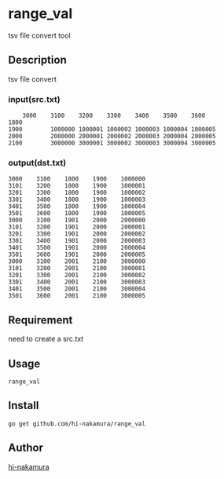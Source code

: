 range_val
=========

tsv file convert tool

## Description
tsv file convert  

### input(src.txt)

    	3000	3100	3200	3300	3400	3500	3600
    1800							
    1900		1000000	1000001	1000002	1000003	1000004	1000005
    2000		2000000	2000001	2000002	2000003	2000004	2000005
    2100		3000000	3000001	3000002	3000003	3000004	3000005

### output(dst.txt)

    3000	3100	1800	1900	1000000
    3101	3200	1800	1900	1000001
    3201	3300	1800	1900	1000002
    3301	3400	1800	1900	1000003
    3401	3500	1800	1900	1000004
    3501	3600	1800	1900	1000005
    3000	3100	1901	2000	2000000
    3101	3200	1901	2000	2000001
    3201	3300	1901	2000	2000002
    3301	3400	1901	2000	2000003
    3401	3500	1901	2000	2000004
    3501	3600	1901	2000	2000005
    3000	3100	2001	2100	3000000
    3101	3200	2001	2100	3000001
    3201	3300	2001	2100	3000002
    3301	3400	2001	2100	3000003
    3401	3500	2001	2100	3000004
    3501	3600	2001	2100	3000005


## Requirement

need to create a src.txt

## Usage

    range_val

## Install

    go get github.com/hi-nakamura/range_val

## Author

[hi-nakamura](https://github.com/hi-nakamura)
